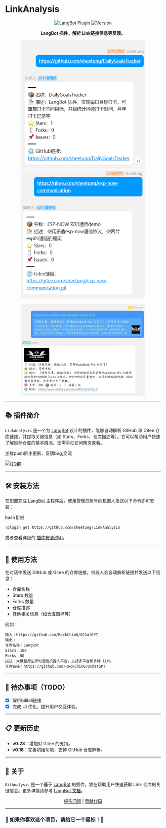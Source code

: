 # LinkAnalysis

<p align="center"> <img src="https://img.shields.io/badge/LangBot-Plugin-blue" alt="LangBot Plugin"> <img src="https://img.shields.io/badge/Version-v0.23-green" alt="Version"> </p>
<p align="center"> <b>LangBot 插件，解析 Link链接信息等反馈。</b> </p>
<p align="center"> <img src="./figs/1.png" alt="GitHub 解析示例" width="400"> <img src="./figs/2.png" alt="Gitee 解析示例" width="400"> </p>
<p align="center"> <img src="./figs/3.png" alt="bilibili 解析示例" width="400"> </p>

------

## 📚 插件简介

`LinkAnalysis` 是一个为 [LangBot](https://github.com/RockChinQ/QChatGPT) 设计的插件，能够自动解析 GitHub 和 Gitee 仓库链接，并提取关键信息（如 Stars、Forks、仓库描述等）。它可以帮助用户快速了解目标仓库的基本情况，无需手动访问网页查看。

加群push群主更新，反馈bug,交流

[![QQ群](https://img.shields.io/badge/QQ群-965312424-green)](https://qm.qq.com/cgi-bin/qm/qr?k=en97YqjfYaLpebd9Nn8gbSvxVrGdIXy2&jump_from=webapi&authKey=41BmkEjbGeJ81jJNdv7Bf5EDlmW8EHZeH7/nktkXYdLGpZ3ISOS7Ur4MKWXC7xIx)

------

## 🛠️ 安装方法

在配置完成 [LangBot](https://github.com/RockChinQ/QChatGPT) 主程序后，使用管理员账号向机器人发送以下命令即可安装：

bash复制

```bash
!plugin get https://github.com/sheetung/LinkAnalysis
```

或者查看详细的 [插件安装说明](https://qchatgpt.rockchin.top/develop/plugin-intro.html#插件用法)。

------

## 🚀 使用方法

在对话中发送 GitHub 或 Gitee 的仓库链接，机器人会自动解析链接并发送以下信息：

- 仓库名称
- Stars 数量
- Forks 数量
- 仓库描述
- 其他相关信息（如仓库图标等）

例如：

```plaintext
输入：https://github.com/RockChinQ/QChatGPT  
输出：  
仓库名称：LangBot  
Stars：100  
Forks：50  
描述：大模型原生即时通信机器人平台，支持多平台和多种 LLM。
仓库链接：https://github.com/RockChinQ/QChatGPT
```

------

## 📝 待办事项（TODO）

- [x] 解析bilibili链接
- [x] 完成 UI 优化，提升用户交互体验。

------

## 📋 更新历史

- **v0.23**：增加对 Gitee 的支持。
- **v0.18**：完善初始功能，支持 GitHub 仓库解析。

------

## 📝 关于

`GitAnalysis` 是一个基于 [LangBot](https://github.com/RockChinQ/QChatGPT) 的插件，旨在帮助用户快速获取 Link 仓库的关键信息。更多详情请参考 [LangBot 文档](https://qchatgpt.rockchin.top/)。

<p align="center"> <a href="https://github.com/your-repo-url/LinkAnalysis/issues">报告问题</a> | <a href="https://github.com/your-repo-url/LinkAnalysis/pulls">贡献代码</a> </p>

------

### 🌟 如果你喜欢这个项目，请给它一个星标！🌟